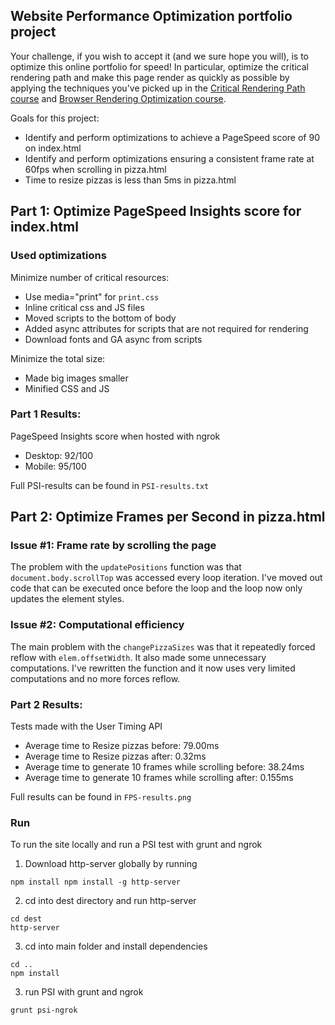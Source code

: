 ## Website Performance Optimization portfolio project

Your challenge, if you wish to accept it (and we sure hope you will), is to optimize this online portfolio for speed! In particular, optimize the critical rendering path and make this page render as quickly as possible by applying the techniques you've picked up in the [Critical Rendering Path course](https://www.udacity.com/course/ud884) and [Browser Rendering Optimization course](https://www.udacity.com/course/ud860).

Goals for this project:
* Identify and perform optimizations to achieve a PageSpeed score of 90 on index.html
* Identify and perform optimizations ensuring a consistent frame rate at 60fps when scrolling in pizza.html
* Time to resize pizzas is less than 5ms in pizza.html

## Part 1: Optimize PageSpeed Insights score for index.html

### Used optimizations
Minimize number of critical resources:
* Use media="print" for `print.css`
* Inline critical css and JS files
* Moved scripts to the bottom of body
* Added async attributes for scripts that are not required for rendering
* Download fonts and GA async from scripts

Minimize the total size:
* Made big images smaller
* Minified CSS and JS

### Part 1 Results:
PageSpeed Insights score when hosted with ngrok
* Desktop: 92/100
* Mobile: 95/100

Full PSI-results can be found in `PSI-results.txt`

## Part 2: Optimize Frames per Second in pizza.html

### Issue #1: Frame rate by scrolling the page

The problem with the `updatePositions` function was that `document.body.scrollTop` was accessed every loop iteration.
I've moved out code that can be executed once before the loop and the loop now only updates the element styles.

### Issue #2: Computational efficiency

The main problem with the `changePizzaSizes` was that it repeatedly forced reflow with `elem.offsetWidth`. It also made some unnecessary computations.
I've rewritten the function and it now uses very limited computations and no more forces reflow.

### Part 2 Results:
Tests made with the User Timing API
* Average time to Resize pizzas before: 79.00ms
* Average time to Resize pizzas after: 0.32ms
* Average time to generate 10 frames while scrolling before: 38.24ms
* Average time to generate 10 frames while scrolling after: 0.155ms

Full results can be found in `FPS-results.png`

### Run
To run the site locally and run a PSI test with grunt and ngrok
1. Download http-server globally by running
```
npm install npm install -g http-server
```

2. cd into dest directory and run http-server
```
cd dest
http-server
```

3. cd into main folder and install dependencies
```
cd ..
npm install
```

3. run PSI with grunt and ngrok
```
grunt psi-ngrok
```
